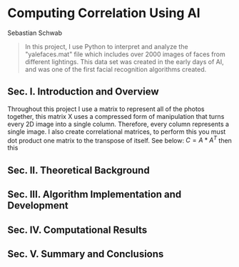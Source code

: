 # Computing Correlation Using AI

Sebastian Schwab

> In this project, I use Python to interpret and analyze the "yalefaces.mat" file which includes over 2000 images of faces from different lightings.
> This data set was created in the early days of AI, and was one of the first facial recognition algorithms created.

## Sec. I. Introduction and Overview
Throughout this project I use a matrix to represent all of the photos together, this matrix X uses a compressed form of manipulation that turns every 2D image into a single column. Therefore, every column represents a single image. I also create correlational matrices, to perform this you must dot product one matrix to the transpose of itself. See below:
$C = A*A^T$
then this

## Sec. II. Theoretical Background
## Sec. III. Algorithm Implementation and Development 
## Sec. IV. Computational Results
## Sec. V. Summary and Conclusions
